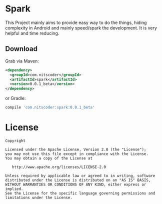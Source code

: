 # Spark
This Project mainly aims to provide easy way to do the things, hiding complexity in Android and mainly speed/spark the development. It is very helpful and time reducing.



Download
--------

Grab via Maven:
```xml
<dependency>
  <groupId>com.nitscoder</groupId>
  <artifactId>spark</artifactId>
  <version>0.0.1_beta</version>
</dependency>
```
or Gradle:
```groovy
compile 'com.nitscoder:spark:0.0.1_beta'
```

License
=======

    Copyright 

    Licensed under the Apache License, Version 2.0 (the "License");
    you may not use this file except in compliance with the License.
    You may obtain a copy of the License at

       http://www.apache.org/licenses/LICENSE-2.0

    Unless required by applicable law or agreed to in writing, software
    distributed under the License is distributed on an "AS IS" BASIS,
    WITHOUT WARRANTIES OR CONDITIONS OF ANY KIND, either express or implied.
    See the License for the specific language governing permissions and
    limitations under the License.

